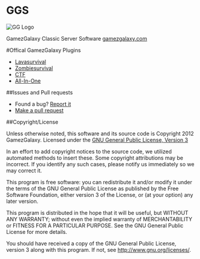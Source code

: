 GGS
===

![GG Logo](http://www.gamezgalaxy.com/assets/icon.png)

GamezGalaxy Classic Server Software
[gamezgalaxy.com][1]

#Offical GamezGalaxy Plugins
- [Lavasurvival][3]
- [Zombiesurvival][4]
- [CTF][5]
- [All-In-One][6]

##Issues and Pull requests
- Found a bug? [Report it](https://github.com/gamezgalaxy/GGS/issues)
- [Make a pull request](https://github.com/gamezgalaxy/GGS/pulls)

##Copyright/License

Unless otherwise noted, this software and its source code is
Copyright 2012 GamezGalaxy. Licensed under the [GNU General Public License, Version 3][2]

In an effort to add copyright notices to the source code, we utilized automated methods to insert these.
Some copyright attributions may be incorrect.  If you identify any such cases, please notify us immediately so we may correct it.

This program is free software: you can redistribute it and/or modify
it under the terms of the GNU General Public License as published by
the Free Software Foundation, either version 3 of the License, or
(at your option) any later version.

This program is distributed in the hope that it will be useful,
but WITHOUT ANY WARRANTY; without even the implied warranty of
MERCHANTABILITY or FITNESS FOR A PARTICULAR PURPOSE.  See the
GNU General Public License for more details.

You should have received a copy of the GNU General Public License, version 3
along with this program.  If not, see <http://www.gnu.org/licenses/>.

[1]: http://www.gamezgalaxy.com
[2]: http://www.gnu.org/licenses/gpl-3.0.html
[3]: https://github.com/GamezGalaxy/Lavasurvival-Plugin
[4]: https://github.com/GamezGalaxy/Zombiesurvival-Plugin
[5]: https://github.com/GamezGalaxy/CTF
[6]: https://github.com/GamezGalaxy/All-In-One
